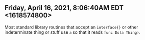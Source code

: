 ## Friday, April 16, 2021, 8:06:40AM EDT <1618574800>

Most standard library routines that accept an `interface{}` or other
indeterminate thing or stuff use `a` so that it reads `func Do(a
Thing)`.

